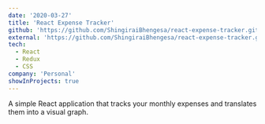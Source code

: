 ```yaml
---
date: '2020-03-27'
title: 'React Expense Tracker'
github: 'https://github.com/ShingiraiBhengesa/react-expense-tracker.git'
external: 'https://github.com/ShingiraiBhengesa/react-expense-tracker.git'
tech:
  - React
  - Redux
  - CSS
company: 'Personal'
showInProjects: true
---
```


A simple React application that tracks your monthly expenses and translates them into a visual graph.